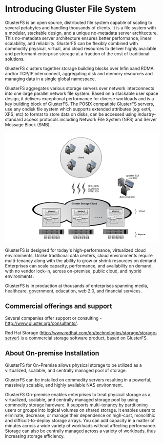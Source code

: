Introducing Gluster File System
===============================

GlusterFS is an open source, distributed file system capable of scaling to
several petabytes and handling thousands of clients. It is a file system with
a modular, stackable design, and a unique no-metadata server architecture.
This no-metadata server architecture ensures better performance,
linear scalability, and reliability. GlusterFS can be
flexibly combined with commodity physical, virtual, and cloud resources
to deliver highly available and performant enterprise storage at a
fraction of the cost of traditional solutions.

GlusterFS clusters together storage building blocks over Infiniband RDMA
and/or TCP/IP interconnect, aggregating disk and memory resources and
managing data in a single global namespace.

GlusterFS aggregates various storage servers over network interconnects
into one large parallel network file system. Based on a stackable user space
design, it delivers exceptional performance for diverse workloads and is a key
building block of GlusterFS.
The POSIX compatible GlusterFS servers, use any ondisk file system which supports
extended attributes (eg: ext4, XFS, etc) to format to store data on disks, can be
accessed using industry-standard access protocols including Network File System (NFS)
and Server Message Block (SMB).

![ Virtualized Cloud Environments ](../images/640px-GlusterFS_Architecture.png)

GlusterFS is designed for today's high-performance, virtualized cloud
environments. Unlike traditional data centers, cloud environments
require multi-tenancy along with the ability to grow or shrink resources
on demand. Enterprises can scale capacity, performance, and availability
on demand, with no vendor lock-in, across on-premise, public cloud, and
hybrid environments.

GlusterFS is in production at thousands of enterprises spanning media,
healthcare, government, education, web 2.0, and financial services.

## Commercial offerings and support ##

Several companies offer support or consulting - http://www.gluster.org/consultants/.

Red Hat Storage (http://www.redhat.com/en/technologies/storage/storage-server)
is a commercial storage software product, based on GlusterFS.


## About On-premise Installation ##

GlusterFS for On-Premise allows physical storage to be utilized as a
virtualized, scalable, and centrally managed pool of storage.

GlusterFS can be installed on commodity servers resulting in a
powerful, massively scalable, and highly available NAS environment.

GlusterFS On-premise enables enterprises to treat physical storage as a
virtualized, scalable, and centrally managed storage pool by using commodity
storage hardware. It supports multi-tenancy by partitioning users or groups into
logical volumes on shared storage. It enables users to eliminate, decrease, or
manage their dependence on high-cost, monolithic and difficult-to-deploy storage arrays.
You can add capacity in a matter of minutes across a wide variety of workloads without
affecting performance. Storage can also be centrally managed across a variety of
workloads, thus increasing storage efficiency.


